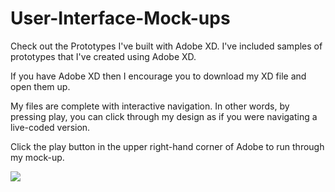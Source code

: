 # User-Interface-Mock-ups
Check out the Prototypes I've built with Adobe XD. I've included samples of prototypes that I've created using Adobe XD. 
<p> 
If you have Adobe XD then I encourage you to download my XD file and open them up. 
<p>
My files are complete with interactive navigation. In other words, by pressing play, you can click through my design as if you were navigating a live-coded version. 
<p>
Click the play button in the upper right-hand corner of Adobe to run through my mock-up.
<p>

<img src="https://lh3.googleusercontent.com/myqV0TbNdumDBbPAjegT-tSNALWNmbwsoC_I7Xz8uanCWg1FUBQQGGdZcqHUOPRvQYutuNxfcJu-MYslqWV1GAfgxQSTQSad4VLi8mZ1GzGWVLWn6x-7XtfF8MGEiMQg14uPrbvRRiUNLOTLdaOUpIAzg905_ohiaLFS70U7b2sEqXCsxsvk27Cx81eNLzL8v98HQz_Y5yFgIX-LS2MzZXFNZXU4GZO-mB5TKdEzxkTJeZdsyesgQgid95No4AcwiNaBA2aCDneNzsDSeYrsZ6-xQ2Jf_8x3Bb95o-A6m7z3dlNETIYQiOwlg-lVNfP5P1fFnSayFhrasaF6_E5BNuyY3tBqo-OZKLQoCJBHPjCP_rro1jybWSPU81VO-KQBXSG5nXzjY8b2BquO95xW5nQ_tmeqPt6YDURh4FNOQC4PWMV1tXwS1FLdI4HH-rSrdo12iL3dI1CBIrbDscuOyVWpee4nVAWV4avpR2YPYiQcNyMu9CHxgXY4hz98xOYtH54lq4QP3VV86ONQscbHvEuC1RYKp13ghf1ze1s4_9iC5Uk75m-zHVKBG9-Vh-WWGkF_H8STOXdwhFawW-dYJeZ1vPb1xDi4YmB9WXHZqh0LbiPbUQGlgImCN9_D2_gZwVhffslU8Fo_2Ico7La6CeZrC2EitOW6Al4GkMWoTBL9GVhlCuldYY4fUoJA=w1108-h844-no?authuser=0">
